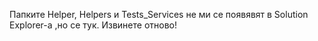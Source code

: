 Папките Helper, Helpers и Tests_Services не ми се появявят в Solution Explorer-a ,но се тук. Извинете отново!
